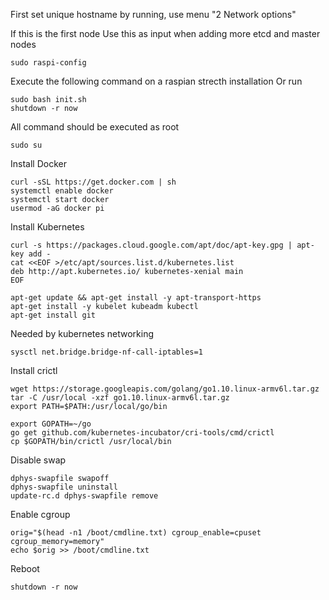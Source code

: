First set unique hostname by running, use menu 
"2 Network options"

If this is the first node 
Use this as input when adding more etcd and master nodes

    sudo raspi-config

Execute the following command on a raspian strecth installation
Or run 
    
    sudo bash init.sh
    shutdown -r now

All command should be executed as root

    sudo su

Install Docker
    
    curl -sSL https://get.docker.com | sh
    systemctl enable docker
    systemctl start docker
    usermod -aG docker pi

Install Kubernetes    
    
    curl -s https://packages.cloud.google.com/apt/doc/apt-key.gpg | apt-key add -
    cat <<EOF >/etc/apt/sources.list.d/kubernetes.list
    deb http://apt.kubernetes.io/ kubernetes-xenial main
    EOF

    apt-get update && apt-get install -y apt-transport-https
    apt-get install -y kubelet kubeadm kubectl
    apt-get install git

Needed by kubernetes networking
    
    sysctl net.bridge.bridge-nf-call-iptables=1

Install crictl
    
    wget https://storage.googleapis.com/golang/go1.10.linux-armv6l.tar.gz
    tar -C /usr/local -xzf go1.10.linux-armv6l.tar.gz
    export PATH=$PATH:/usr/local/go/bin

    export GOPATH=~/go
    go get github.com/kubernetes-incubator/cri-tools/cmd/crictl
    cp $GOPATH/bin/crictl /usr/local/bin

Disable swap
    
    dphys-swapfile swapoff
    dphys-swapfile uninstall
    update-rc.d dphys-swapfile remove

Enable cgroup
    
    orig="$(head -n1 /boot/cmdline.txt) cgroup_enable=cpuset cgroup_memory=memory"
    echo $orig >> /boot/cmdline.txt

Reboot
    
    shutdown -r now



